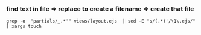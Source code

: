 ### find text in file => replace to create a filename => create that file

    grep -o  "partials/_.*'" views/layout.ejs  | sed -E "s/(.*)'/\1\.ejs/" | xargs touch
